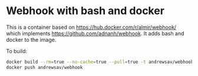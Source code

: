 # Webhook with bash and docker

This is a container based on <https://hub.docker.com/r/almir/webhook/> which implements <https://github.com/adnanh/webhook>.
It adds bash and docker to the image.

To build:

```bash
docker build --rm=true --no-cache=true --pull=true -t andrewsav/webhook .
docker push andrewsav/webhook
```

